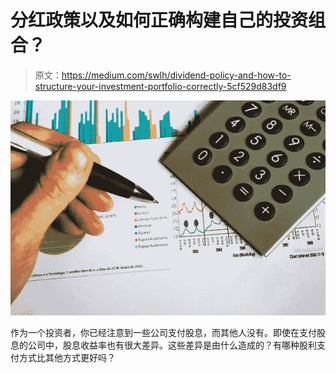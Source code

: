 # 分红政策以及如何正确构建自己的投资组合？

> 原文：<https://medium.com/swlh/dividend-policy-and-how-to-structure-your-investment-portfolio-correctly-5cf529d83df9>

![](img/7337a255aa959b096310610a57cfd35b.png)

作为一个投资者，你已经注意到一些公司支付股息，而其他人没有。即使在支付股息的公司中，股息收益率也有很大差异。这些差异是由什么造成的？有哪种股利支付方式比其他方式更好吗？